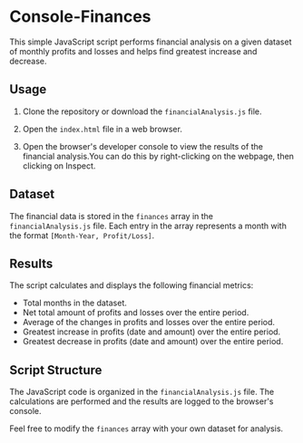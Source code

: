 # Console-Finances

This simple JavaScript script performs financial analysis on a given dataset of monthly profits and losses and helps find greatest increase and decrease.

## Usage

1. Clone the repository or download the `financialAnalysis.js` file.

2. Open the `index.html` file in a web browser.

3. Open the browser's developer console to view the results of the financial analysis.You can do this by right-clicking on the webpage, then clicking on Inspect.

## Dataset

The financial data is stored in the `finances` array in the `financialAnalysis.js` file. Each entry in the array represents a month with the format `[Month-Year, Profit/Loss]`.

## Results

The script calculates and displays the following financial metrics:

- Total months in the dataset.
- Net total amount of profits and losses over the entire period.
- Average of the changes in profits and losses over the entire period.
- Greatest increase in profits (date and amount) over the entire period.
- Greatest decrease in profits (date and amount) over the entire period.

## Script Structure

The JavaScript code is organized in the `financialAnalysis.js` file. The calculations are performed and the results are logged to the browser's console.

Feel free to modify the `finances` array with your own dataset for analysis.
